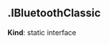 <a name="module_miot/Bluetooth--module.exports.IBluetoothClassic"></a>

## .IBluetoothClassic
**Kind**: static interface  

